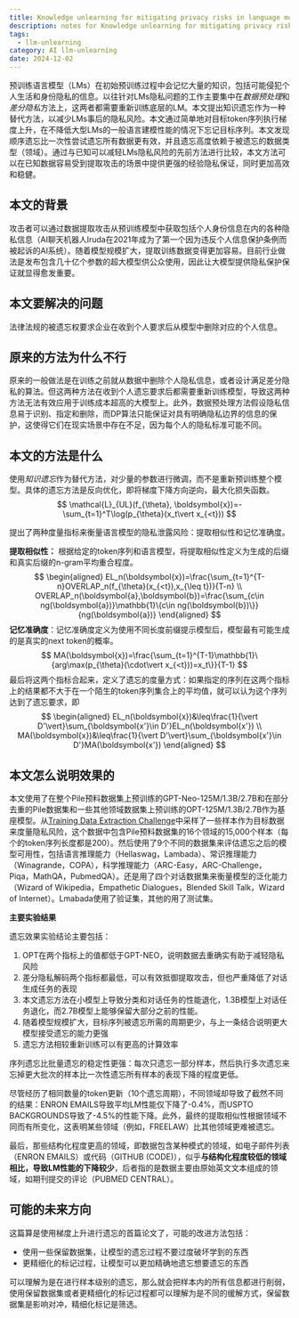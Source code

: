 ```yaml
---
title: Knowledge unlearning for mitigating privacy risks in language models阅读笔记
description: notes for Knowledge unlearning for mitigating privacy risks in language models
tags:
  - llm-unlearning
category: AI llm-unlearning
date: 2024-12-02
---
```

预训练语言模型（LMs）在初始预训练过程中会记忆大量的知识，包括可能侵犯个人生活和身份隐私的信息。以往针对LMs隐私问题的工作主要集中在*数据预处理*和*差分隐私*方法上，这两者都需要重新训练底层的LM。本文提出知识遗忘作为一种替代方法，以减少LMs事后的隐私风险。本文通过简单地对目标token序列执行梯度上升，在不降低大型LMs的一般语言建模性能的情况下忘记目标序列。本文发现顺序遗忘比一次性尝试遗忘所有数据更有效，并且遗忘高度依赖于被遗忘的数据类型（领域）。通过与已知可以减轻LMs隐私风险的先前方法进行比较，本文方法可以在已知数据容易受到提取攻击的场景中提供更强的经验隐私保证，同时更加高效和稳健。

## 本文的背景

攻击者可以通过数据提取攻击从预训练模型中获取包括个人身份信息在内的各种隐私信息（AI聊天机器人Iruda在2021年成为了第一个因为违反个人信息保护条例而被起诉的AI系统）。随着模型规模扩大，提取训练数据变得更加容易。目前行业做法是发布包含几十亿个参数的超大模型供公众使用，因此让大模型提供隐私保护保证就显得愈发重要。

## 本文要解决的问题

法律法规的被遗忘权要求企业在收到个人要求后从模型中删除对应的个人信息。

## 原来的方法为什么不行

原来的一般做法是在训练之前就从数据中删除个人隐私信息，或者设计满足差分隐私的算法。但这两种方法在收到个人遗忘要求后都需要重新训练模型，导致这两种方法无法有效应用于训练成本超高的大模型上。此外，数据预处理方法假设隐私信息易于识别、指定和删除，而DP算法只能保证对具有明确隐私边界的信息的保护，这使得它们在现实场景中存在不足，因为每个人的隐私标准可能不同。

## 本文的方法是什么

使用*知识遗忘*作为替代方法，对少量的参数进行微调，而不是重新预训练整个模型。具体的遗忘方法是反向优化，即将梯度下降方向逆向，最大化损失函数。
$$
\mathcal{L}_{UL}(f_{\theta}, \boldsymbol{x})=-\sum_{t=1}^T\log(p_{\theta}(x_t\vert x_{<t}))
$$

提出了两种度量指标来衡量语言模型的隐私泄露风险：提取相似性和记忆准确度。

**提取相似性：** 根据给定的token序列和语言模型，将提取相似性定义为生成的后缀和真实后缀的n-gram平均重合程度。
$$
\begin{aligned}
EL_n(\boldsymbol{x})=\frac{\sum_{t=1}^{T-n}OVERLAP_n(f_{\theta}(x_{<t}),x_{\leq t})}{T-n} \\
OVERLAP_n(\boldsymbol{a},\boldsymbol{b})=\frac{\sum_{c\in ng(\boldsymbol{a})}\mathbb{1}\{c\in ng(\boldsymbol{b})\}}{ng(\boldsymbol{a})}
\end{aligned}
$$
**记忆准确度**：记忆准确度定义为使用不同长度前缀提示模型后，模型最有可能生成的是真实的next token的概率。
$$
MA(\boldsymbol{x})=\frac{\sum_{t=1}^{T-1}\mathbb{1}\{arg\max(p_{\theta}(\cdot\vert x_{<t}))=x_t\}}{T-1}
$$
最后将这两个指标合起来，定义了遗忘的度量方式：如果指定的序列在这两个指标上的结果都不大于在一个陌生的token序列集合上的平均值，就可以认为这个序列达到了遗忘要求，即
$$
\begin{aligned}
EL_n(\boldsymbol{x})&\leq\frac{1}{\vert D'\vert}\sum_{\boldsymbol{x'}\in D'}EL_n(\boldsymbol{x'}) \\
MA(\boldsymbol{x})&\leq\frac{1}{\vert D'\vert}\sum_{\boldsymbol{x'}\in D'}MA(\boldsymbol{x'})
\end{aligned}
$$
## 本文怎么说明效果的

本文使用了在整个Pile预料数据集上预训练的GPT-Neo-125M/1.3B/2.7B和在部分去重的Pile数据集和一些其他领域数据集上预训练的OPT-125M/1.3B/2.7B作为基座模型。从[Training Data Extraction Challenge](https://github.com/google-research/lm-extraction-benchmark)中采样了一些样本作为目标数据来度量隐私风险，这个数据中包含Pile预料数据集的16个领域的15,000个样本（每个的token序列长度都是200）。然后使用了9个不同的数据集来评估遗忘之后的模型可用性，包括语言推理能力（Hellaswag，Lambada）、常识推理能力（Winagrande，COPA），科学推理能力（ARC-Easy，ARC-Challenge，Piqa，MathQA，PubmedQA）。还是用了四个对话数据集来衡量模型的泛化能力（Wizard of Wikipedia，Empathetic Dialogues，Blended Skill Talk，Wizard of Internet）。Lmabada使用了验证集，其他的用了测试集。

**主要实验结果**

遗忘效果实验结论主要包括：
1. OPT在两个指标上的值都低于GPT-NEO，说明数据去重确实有助于减轻隐私风险
2. 差分隐私解码两个指标都最低，可以有效抵御提取攻击，但也严重降低了对话生成任务的表现
3. 本文遗忘方法在小模型上导致分类和对话任务的性能退化，1.3B模型上对话任务退化，而2.7B模型上能够保留大部分之前的性能。
4. 随着模型规模扩大，目标序列被遗忘所需的周期更少，与上一条结合说明更大模型接受遗忘的能力更强
5. 遗忘方法相较重新训练可以有更高的计算效率

序列遗忘比批量遗忘的稳定性更强：每次只遗忘一部分样本，然后执行多次遗忘来忘掉更大批次的样本比一次性遗忘所有样本的表现下降的程度更低。

尽管经历了相同数量的token更新（10个遗忘周期），不同领域却导致了截然不同的结果：ENRON EMAILS导致平均LM性能仅下降了-0.4%，而USPTO BACKGROUNDS导致了-4.5%的性能下降。此外，最终的提取相似性根据领域不同而有所变化，这表明某些领域（例如，FREELAW）比其他领域更难被遗忘。

最后，那些结构化程度更高的领域，即数据包含某种模式的领域，如电子邮件列表（ENRON EMAILS）或代码（GITHUB (CODE)），似乎**与结构化程度较低的领域相比，导致LM性能的下降较少**，后者指的是数据主要由原始英文文本组成的领域，如期刊提交的评论（PUBMED CENTRAL）。

## 可能的未来方向

这篇算是使用梯度上升进行遗忘的首篇论文了，可能的改进方法包括：
+ 使用一些保留数据集，让模型的遗忘过程不要过度破坏学到的东西
+ 更精细化的标记过程，让模型可以更加精确地遗忘想要遗忘的东西

可以理解为是在进行样本级别的遗忘，那么就会把样本内的所有信息都进行削弱，使用保留数据集或者更精细化的标记过程都可以理解为是不同的缓解方式，保留数据集是影响对冲，精细化标记是筛选。
